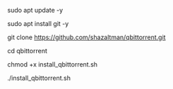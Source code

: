 sudo apt update -y

sudo apt install git -y

git clone https://github.com/shazaltman/qbittorrent.git

cd qbittorrent

chmod +x install_qbittorrent.sh

./install_qbittorrent.sh
